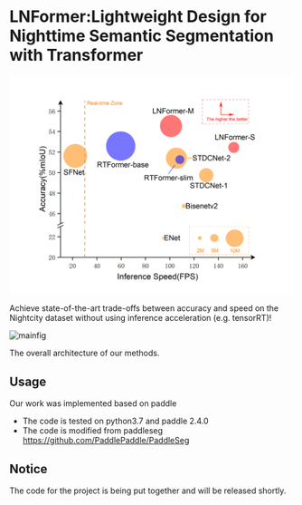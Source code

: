# LNFormer:Lightweight Design for Nighttime Semantic Segmentation with Transformer

![comp.png](./figure/comp.png)

Achieve state-of-the-art trade-offs between accuracy and speed on the Nightcity dataset without using inference acceleration (e.g. tensorRT)!

![mainfig](./figure/mainfig.png)

The overall architecture of our methods.

## Usage

Our work was implemented based on paddle

- The code is tested on python3.7 and paddle 2.4.0
- The code is modified from paddleseg https://github.com/PaddlePaddle/PaddleSeg

## Notice

The code for the project is being put together and will be released shortly.


